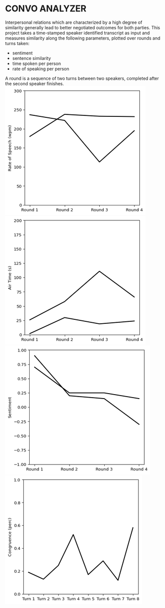 # CONVO ANALYZER

Interpersonal relations which are characterized by a high degree of similarity generally lead to better negotiated outcomes for both parties. This project takes a time-stamped speaker identified transcript as input and measures similarity along the following parameters, plotted over rounds and turns taken:

- sentiment 
- sentence similarity 
- time spoken per person
- rate of speaking per person

A round is a sequence of two turns between two speakers, completed after the second speaker finishes. 
![alt text](https://github.com/mkstp/convo-analyzer/blob/main/content/speechrate.png?raw=true)
![alt text](https://github.com/mkstp/convo-analyzer/blob/main/content/airtime.png?raw=true)
![alt text](https://github.com/mkstp/convo-analyzer/blob/main/content/sentiment.png?raw=true)
![alt text](https://github.com/mkstp/convo-analyzer/blob/main/content/congruence.png?raw=true)
